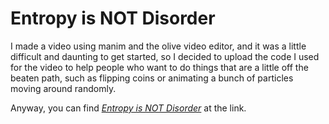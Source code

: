 # Entropy is NOT Disorder

I made a video using manim and the olive video editor, and it was a little
difficult and daunting to get started, so I decided to upload the code I used
for the video to help people who want to do things that are a little off the
beaten path, such as flipping coins or animating a bunch of particles moving
around randomly.

Anyway, you can find *[Entropy is NOT Disorder](https://youtu.be/sbDcsNTFKLI)*
at the link.

